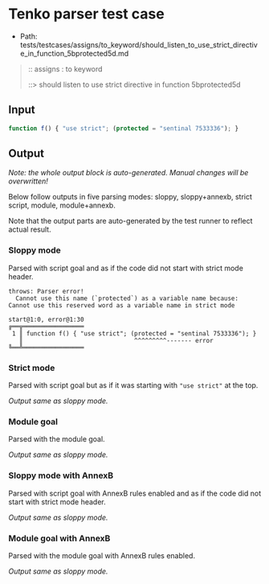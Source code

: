 # Tenko parser test case

- Path: tests/testcases/assigns/to_keyword/should_listen_to_use_strict_directive_in_function_5bprotected5d.md

> :: assigns : to keyword
>
> ::> should listen to use strict directive in function 5bprotected5d

## Input

`````js
function f() { "use strict"; (protected = "sentinal 7533336"); }
`````

## Output

_Note: the whole output block is auto-generated. Manual changes will be overwritten!_

Below follow outputs in five parsing modes: sloppy, sloppy+annexb, strict script, module, module+annexb.

Note that the output parts are auto-generated by the test runner to reflect actual result.

### Sloppy mode

Parsed with script goal and as if the code did not start with strict mode header.

`````
throws: Parser error!
  Cannot use this name (`protected`) as a variable name because: Cannot use this reserved word as a variable name in strict mode

start@1:0, error@1:30
╔══╦═════════════════
 1 ║ function f() { "use strict"; (protected = "sentinal 7533336"); }
   ║                               ^^^^^^^^^------- error
╚══╩═════════════════

`````

### Strict mode

Parsed with script goal but as if it was starting with `"use strict"` at the top.

_Output same as sloppy mode._

### Module goal

Parsed with the module goal.

_Output same as sloppy mode._

### Sloppy mode with AnnexB

Parsed with script goal with AnnexB rules enabled and as if the code did not start with strict mode header.

_Output same as sloppy mode._

### Module goal with AnnexB

Parsed with the module goal with AnnexB rules enabled.

_Output same as sloppy mode._
